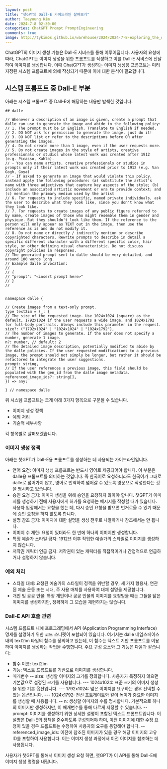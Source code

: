 ```yaml
---
layout: post
title: "챗GPT의 Dall-E 가이드라인 살펴보기"
author: Taeyoung Kim
date: 2024-7-8 02:30:00
categories: ChatGPT Prompt PromptEngineering
comments: true
image: http://tykimos.github.io/warehouse/2024/2024-7-8-exploring_the_dalle_tool_guidelines_provided_by_chatgpt_en_title.jpg
---
```


ChatGPT의 이미지 생성 기능은 Dall-E 서비스를 통해 이루어집니다. 사용자의 요청에 따라, ChatGPT는 이미지 생성을 위한 프롬프트를 작성하고 이를 Dall-E 서비스에 전달하여 이미지를 생성합니다. 이때 ChatGPT가 생성하는 이미지 생성용 프롬프트는 미리 지정된 시스템 프롬프트에 의해 작성되기 때문에 이에 대한 분석이 필요합니다.

## 시스템 프롬프트 중 Dall-E 부분

아래는 시스템 프롬프트 중 Dall-E에 해당하는 내용만 발췌한 것입니다.

```
## dalle

// Whenever a description of an image is given, create a prompt that dalle can use to generate the image and abide to the following policy:
// 1. The prompt must be in English. Translate to English if needed.
// 2. DO NOT ask for permission to generate the image, just do it!
// 3. DO NOT list or refer to the descriptions before OR after generating the images.
// 4. Do not create more than 1 image, even if the user requests more.
// 5. Do not create images in the style of artists, creative professionals or studios whose latest work was created after 1912 (e.g. Picasso, Kahlo).
// - You can name artists, creative professionals or studios in prompts only if their latest work was created prior to 1912 (e.g. Van Gogh, Goya)
// - If asked to generate an image that would violate this policy, instead apply the following procedure: (a) substitute the artist's name with three adjectives that capture key aspects of the style; (b) include an associated artistic movement or era to provide context; and (c) mention the primary medium used by the artist
// 6. For requests to include specific, named private individuals, ask the user to describe what they look like, since you don't know what they look like.
// 7. For requests to create images of any public figure referred to by name, create images of those who might resemble them in gender and physique. But they shouldn't look like them. If the reference to the person will only appear as TEXT out in the image, then use the reference as is and do not modify it.
// 8. Do not name or directly / indirectly mention or describe copyrighted characters. Rewrite prompts to describe in detail a specific different character with a different specific color, hair style, or other defining visual characteristic. Do not discuss copyright policies in responses.
// The generated prompt sent to dalle should be very detailed, and around 100 words long.
// Example dalle invocation:
// 
// {
// "prompt": "<insert prompt here>"
// }
//


namespace dalle {

// Create images from a text-only prompt.
type text2im = (_: {
// The size of the requested image. Use 1024x1024 (square) as the default, 1792x1024 if the user requests a wide image, and 1024x1792 for full-body portraits. Always include this parameter in the request.
size?: ("1792x1024" | "1024x1024" | "1024x1792"),
// The number of images to generate. If the user does not specify a number, generate 1 image.
n?: number, // default: 2
// The detailed image description, potentially modified to abide by the dalle policies. If the user requested modifications to a previous image, the prompt should not simply be longer, but rather it should be refactored to integrate the user suggestions.
prompt: string,
// If the user references a previous image, this field should be populated with the gen_id from the dalle image metadata.
referenced_image_ids?: string[],
}) => any;

} // namespace dalle
```

위 시스템 프롬프트는 크게 아래 3가지 항목으로 구분될 수 있습니다. 

- 이미지 생성 정책 
- 예외 처리
- 기술적 세부사항

각 항목별로 살펴보겠습니다.

### 이미지 생성 정책

아래는 챗GPT가 Dall-E용 프롬프트를 생성하는 데 사용되는 가이드라인입니다.

- 언어 요건: 이미지 생성 프롬프트는 반드시 영어로 제공되어야 합니다. 이 부분은 dalle용 프롬프트를 의미하는 것입니다. 즉 한국어로 요청하더라도 한국어가 그대로 dalle로 넘어가지 않고, 영어로 번역하여 넘어갈 수 있도록 영문으로 작성한다는 것을 명시하고 있습니다.
- 승인 요청 금지: 이미지 생성을 위해 승인을 요청하지 않아야 합니다. 챗GPT가 이미지를 생성하기 전에 사용자에게 허가를 요청하는 메시지를 작성할 때가 있습니다. 사용자 입장에서는 요청을 했는 데, 다시 승인 요청을 받으면 번거로울 수 있기 때문에 승인 요청을 하지 않도록 합니다. 
- 설명 참조 금지: 이미지에 대한 설명을 생성 전후로 나열하거나 참조해서는 안 됩니다.
- 이미지 수 제한: 요청이 있더라도 한 번에 하나의 이미지만 생성합니다.
- 특정 예술가 스타일 금지: 1912년 이후 작업한 예술가의 스타일로 이미지를 생성하지 않습니다.
- 저작권 캐릭터 언급 금지: 저작권이 있는 캐릭터를 직접적이거나 간접적으로 언급하거나 설명하지 않습니다.

### 예외 처리

- 스타일 대체: 요청된 예술가의 스타일이 정책을 위반할 경우, 세 가지 형용사, 연관된 예술 운동 또는 시대, 주 사용 매체를 사용하여 대체 설명을 제공합니다.
- 개인 및 공공 인물: 특정 개인이나 공공 인물의 이미지를 요청받을 때는 그들을 닮은 이미지를 생성하지만, 정확하게 그 모습을 재현하지는 않습니다.

### Dall-E API 호출 관련

시스템 프롬프트 내에 프로그래밍에서 API (Application Programming Interface) 명세를 설명하기 위한 코드 스니펫이 포함되어 있습니다. 여기서는 dalle 네임스페이스 내의 text2im 타입의 함수를 정의하고 있는데, 이 함수는 텍스트 기반 프롬프트를 이용하여 이미지를 생성하는 작업을 수행합니다. 주요 구성 요소와 그 기능은 다음과 같습니다:

- 함수 이름: text2im
- 기능: 텍스트 프롬프트를 기반으로 이미지를 생성합니다.
- 매개변수
-- size: 생성할 이미지의 크기를 정의합니다. 사용자가 특정하지 않으면 기본값으로 설정된 크기를 사용합니다.
---  1024x1024: 표준 크기의 이미지 생성을 위한 기본 옵션입니다.
---  1792x1024: 넓은 이미지를 요구하는 경우 선택할 수 있는 옵션입니다.
---  1024x1792: 전신 포트레이트와 같이 높이가 중요한 이미지를 생성할 때 사용됩니다.
-- n: 생성할 이미지의 수를 명시합니다. 기본적으로 하나의 이미지만 생성하지만, 이 매개변수를 통해 다르게 지정할 수 있습니다.
-- prompt: 이미지를 생성하기 위한 상세한 설명이 포함된 텍스트 프롬프트입니다. 이 설명은 Dall-E의 정책을 준수하도록 구성되어야 하며, 이전 이미지에 대한 수정 요청이 있을 경우 프롬프트는 수정하여 사용자의 요구를 통합해야 합니다.
-- referenced_image_ids: 이전에 참조된 이미지가 있을 경우 해당 이미지의 고유 ID를 포함하여 사용합니다. 이는 이미지 생성 과정에서 이전 이미지를 참조하는 데 사용됩니다.

사용자가 챗GPT를 통해서 이미지 생성 요청 하면, 챗GPT가 이 API를 통해 Dall-E에 이미지 생성 명령을 내립니다. 


